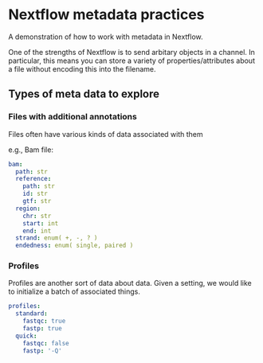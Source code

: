 # Nextflow metadata practices

A demonstration of how to work with metadata in Nextflow.

One of the strengths of Nextflow is to send arbitary objects
in a channel. In particular, this means you can store a
variety of properties/attributes about a file without
encoding this into the filename.

## Types of meta data to explore

### Files with additional annotations

Files often have various kinds of data associated with them

e.g., Bam file:

```yml
bam:
  path: str
  reference:
    path: str
    id: str
    gtf: str
  region:
    chr: str
    start: int
    end: int
  strand: enum( +, -, ? )
  endedness: enum( single, paired )
```

### Profiles

Profiles are another sort of data about data. Given a setting, 
we would like to initialize a batch of associated things.

```yml
profiles:
  standard:
    fastqc: true
    fastp: true
  quick:
    fastqc: false
    fastp: '-Q'
```